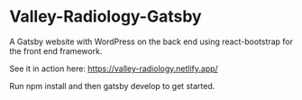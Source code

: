 # Valley-Radiology-Gatsby

A Gatsby website with WordPress on the back end using react-bootstrap for the front end framework.

See it in action here: https://valley-radiology.netlify.app/

Run npm install and then gatsby develop to get started.